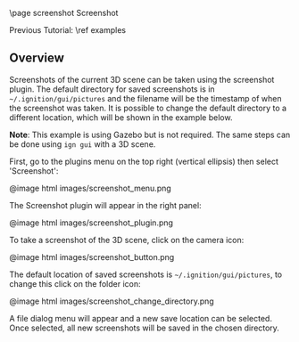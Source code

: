 \page screenshot Screenshot

Previous Tutorial: \ref examples

## Overview

Screenshots of the current 3D scene can be taken using the screenshot plugin.
The default directory for saved screenshots is in `~/.ignition/gui/pictures` and
the filename will be the timestamp of when the screenshot was taken.
It is possible to change the default directory to a different location, which will
be shown in the example below.

**Note**: This example is using Gazebo but is not required.
The same steps can be done using `ign gui` with a 3D scene.

First, go to the plugins menu on the top right (vertical ellipsis) then select
'Screenshot':

@image html images/screenshot_menu.png

The Screenshot plugin will appear in the right panel:

@image html images/screenshot_plugin.png

To take a screenshot of the 3D scene, click on the camera icon:

@image html images/screenshot_button.png

The default location of saved screenshots is `~/.ignition/gui/pictures`, to change
this click on the folder icon:

@image html images/screenshot_change_directory.png

A file dialog menu will appear and a new save location can be selected.
Once selected, all new screenshots will be saved in the chosen directory.

